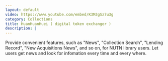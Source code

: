 ```yaml
---
layout: default
video: https://www.youtube.com/embed/K3M3gSz7u3g
category: Collections
title: HuanHuanHuei ( digital token exchanger )
description: |
---
```

Provide convenient features, such as "News", "Collection Search", "Lending Record", "New Acquisitions News", and so on, for NUTN library users. Let users get news and look for infomation every time and every where.